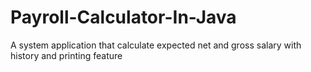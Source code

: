 # Payroll-Calculator-In-Java
A system application that calculate expected net and gross salary with history and printing feature 
